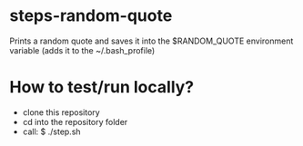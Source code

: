 steps-random-quote
==================

Prints a random quote and saves it into the $RANDOM_QUOTE environment variable (adds it to the ~/.bash_profile)

# How to test/run locally?
- clone this repository
- cd into the repository folder
- call: $ ./step.sh
